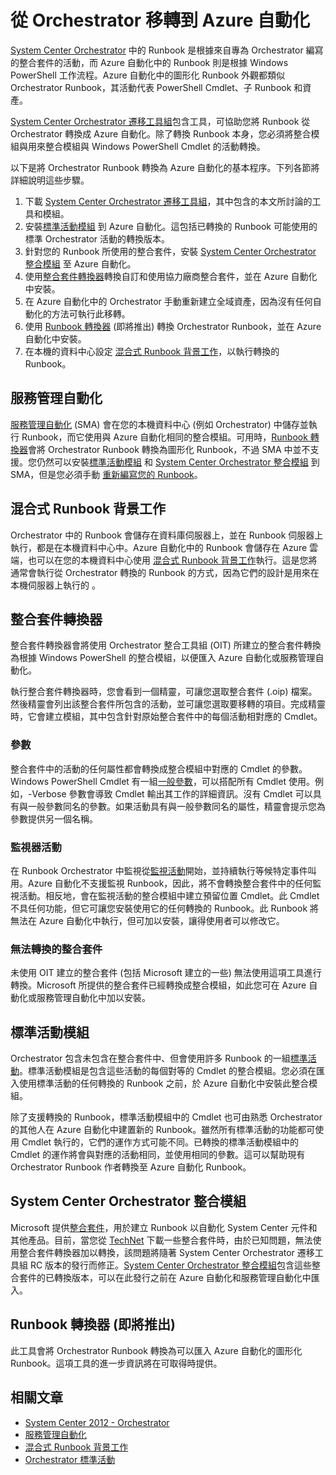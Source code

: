 <properties
   pageTitle="從 Orchestrator 移轉 Runbook 和整合套件"
   description="描述如何將 Runbook 和整合套件從 System Center Orchestrator 移轉到 Azure 自動化。"
   services="automation"
   documentationCenter=""
   authors="bwren"
   manager="stevenka"
   editor="tysonn" />
<tags
   ms.service="automation"
   ms.devlang="na"
   ms.topic="get-started-article"
   ms.tgt_pltfrm="na"
   ms.workload="infrastructure-services"
   ms.date="05/22/2015"
   ms.author="bwren" />


# 從 Orchestrator 移轉到 Azure 自動化

[System Center Orchestrator](http://technet.microsoft.com/library/hh237242.aspx) 中的 Runbook 是根據來自專為 Orchestrator 編寫的整合套件的活動，而 Azure 自動化中的 Runbook 則是根據 Windows PowerShell 工作流程。Azure 自動化中的圖形化 Runbook 外觀都類似 Orchestrator Runbook，其活動代表 PowerShell Cmdlet、子 Runbook 和資產。

[System Center Orchestrator 遷移工具組](http://www.microsoft.com/download/details.aspx?id=47323&WT.mc_id=rss_alldownloads_all)包含工具，可協助您將 Runbook 從 Orchestrator 轉換成 Azure 自動化。除了轉換 Runbook 本身，您必須將整合模組與用來整合模組與 Windows PowerShell Cmdlet 的活動轉換。

以下是將 Orchestrator Runbook 轉換為 Azure 自動化的基本程序。下列各節將詳細說明這些步驟。

1.  下載 [System Center Orchestrator 遷移工具組](http://www.microsoft.com/download/details.aspx?id=47323&WT.mc_id=rss_alldownloads_all)，其中包含的本文所討論的工具和模組。
2.  安裝[標準活動模組](#standard-activities-module) 到 Azure 自動化。這包括已轉換的 Runbook 可能使用的標準 Orchestrator 活動的轉換版本。
2.  針對您的 Runbook 所使用的整合套件，安裝 [System Center Orchestrator 整合模組](#system-center-orchestrator-integration-modules) 至 Azure 自動化。
3.  使用[整合套件轉換器](#integration-pack-converter)轉換自訂和使用協力廠商整合套件，並在 Azure 自動化中安裝。
4.  在 Azure 自動化中的 Orchestrator 手動重新建立全域資產，因為沒有任何自動化的方法可執行此移轉。
5.  使用 [Runbook 轉換器](#runbook-converter-coming-soon) (即將推出) 轉換 Orchestrator Runbook，並在 Azure 自動化中安裝。
6.  在本機的資料中心設定 [混合式 Runbook 背景工作](#hybrid-runbook-worker)，以執行轉換的 Runbook。

## 服務管理自動化

[服務管理自動化](http://technet.microsoft.com/library/dn469260.aspx) (SMA) 會在您的本機資料中心 (例如 Orchestrator) 中儲存並執行 Runbook，而它使用與 Azure 自動化相同的整合模組。可用時，[Runbook 轉換器](#runbook-converter-coming-soon)會將 Orchestrator Runbook 轉換為圖形化 Runbook，不過 SMA 中並不支援。您仍然可以安裝[標準活動模組](#standard-activities-module) 和 [System Center Orchestrator 整合模組](#system-center-orchestrator-integration-modules) 到 SMA，但是您必須手動 [重新編寫您的 Runbook](http://technet.microsoft.com/library/dn469262.aspx)。

## 混合式 Runbook 背景工作

Orchestrator 中的 Runbook 會儲存在資料庫伺服器上，並在 Runbook 伺服器上執行，都是在本機資料中心中。Azure 自動化中的 Runbook 會儲存在 Azure 雲端，也可以在您的本機資料中心使用 [混合式 Runbook 背景工作](automation-hybrid-runbook-worker.md)執行。這是您將通常會執行從 Orchestrator 轉換的 Runbook 的方式，因為它們的設計是用來在本機伺服器上執行的 。

## 整合套件轉換器

整合套件轉換器會將使用 Orchestrator 整合工具組 (OIT) 所建立的整合套件轉換為根據 Windows PowerShell 的整合模組，以便匯入 Azure 自動化或服務管理自動化。

執行整合套件轉換器時，您會看到一個精靈，可讓您選取整合套件 (.oip) 檔案。然後精靈會列出該整合套件所包含的活動，並可讓您選取要移轉的項目。完成精靈時，它會建立模組，其中包含針對原始整合套件中的每個活動相對應的 Cmdlet。


### 參數

整合套件中的活動的任何屬性都會轉換成整合模組中對應的 Cmdlet 的參數。Windows PowerShell Cmdlet 有一組[一般參數](http://technet.microsoft.com/library/hh847884.aspx)，可以搭配所有 Cmdlet 使用。例如，-Verbose 參數會導致 Cmdlet 輸出其工作的詳細資訊。沒有 Cmdlet 可以具有與一般參數同名的參數。如果活動具有與一般參數同名的屬性，精靈會提示您為參數提供另一個名稱。

### 監視器活動

在 Runbook Orchestrator 中監視從[監視活動](http://technet.microsoft.com/library/hh403827.aspx)開始，並持續執行等候特定事件叫用。Azure 自動化不支援監視 Runbook，因此，將不會轉換整合套件中的任何監視活動。相反地，會在監視活動的整合模組中建立預留位置 Cmdlet。此 Cmdlet 不具任何功能，但它可讓您安裝使用它的任何轉換的 Runbook。此 Runbook 將無法在 Azure 自動化中執行，但可加以安裝，讓得使用者可以修改它。

### 無法轉換的整合套件

未使用 OIT 建立的整合套件 (包括 Microsoft 建立的一些) 無法使用這項工具進行轉換。Microsoft 所提供的整合套件已經轉換成整合模組，如此您可在 Azure 自動化或服務管理自動化中加以安裝。


## 標準活動模組

Orchestrator 包含未包含在整合套件中、但會使用許多 Runbook 的一組[標準活動](http://technet.microsoft.com/library/hh403832.aspx)。標準活動模組是包含這些活動的每個對等的 Cmdlet 的整合模組。您必須在匯入使用標準活動的任何轉換的 Runbook 之前，於 Azure 自動化中安裝此整合模組。

除了支援轉換的 Runbook，標準活動模組中的 Cmdlet 也可由熟悉 Orchestrator 的其他人在 Azure 自動化中建置新的 Runbook。雖然所有標準活動的功能都可使用 Cmdlet 執行的，它們的運作方式可能不同。已轉換的標準活動模組中的 Cmdlet 的運作將會與對應的活動相同，並使用相同的參數。這可以幫助現有 Orchestrator Runbook 作者轉換至 Azure 自動化 Runbook。

## System Center Orchestrator 整合模組
Microsoft 提供[整合套件](http://technet.microsoft.com/library/hh295851.aspx)，用於建立 Runbook 以自動化 System Center 元件和其他產品。目前，當您從 [TechNet](http://www.microsoft.com/download/details.aspx?id=39622) 下載一些整合套件時，由於已知問題，無法使用整合套件轉換器加以轉換，該問題將隨著 System Center Orchestrator 遷移工具組 RC 版本的發行而修正。[System Center Orchestrator 整合模組](http://www.microsoft.com/download/details.aspx?id=47324&WT.mc_id=rss_alldownloads_all)包含這些整合套件的已轉換版本，可以在此發行之前在 Azure 自動化和服務管理自動化中匯入。

## Runbook 轉換器 (即將推出)

此工具會將 Orchestrator Runbook 轉換為可以匯入 Azure 自動化的圖形化 Runbook。這項工具的進一步資訊將在可取得時提供。

## 相關文章

- [System Center 2012 - Orchestrator](http://technet.microsoft.com/library/hh237242.aspx)
- [服務管理自動化](https://technet.microsoft.com/library/dn469260.aspx)
- [混合式 Runbook 背景工作](automation-hybrid-runbook-worker.md)
- [Orchestrator 標準活動](http://technet.microsoft.com/library/hh403832.aspx)
 

<!---HONumber=62-->
